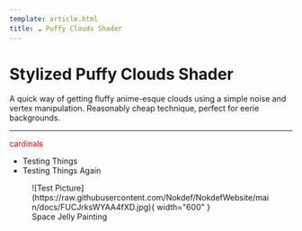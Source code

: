 ```yaml
---
template: article.html
title: ☁️ Puffy Clouds Shader
---
```


# **Stylized Puffy Clouds Shader**
A quick way of getting fluffy anime-esque clouds using a simple noise and vertex manipulation. Reasonably cheap technique, perfect for eerie backgrounds.
___
<span style="color:red">cardinals</span>
* Testing Things
* Testing Things Again

<figure markdown>
![Test Picture](https://raw.githubusercontent.com/Nokdef/NokdefWebsite/main/docs/FUCJrksWYAA4fXD.jpg){ width="600" }
<figcaption> Space Jelly Painting</figcaption> </figure>